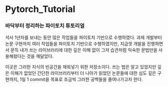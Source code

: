 # Pytorch_Tutorial
### 바닥부터 정리하는 파이토치 튜토리얼 

석사 1년차를 보내는 동안 많은 작업들을 파이토치 기반으로 수행하였다. 
과제 개발부터 논문 구현까지 여러 작업들을 파이토치 기반으로 수행하였지만, 
지금껏 개발을 진행하면서 문득 내가 쓰는 라이브러리에 대한 깊은 이해 없이 
그저 습관처럼 익숙한 문법만을 사용해왔다는 것을 꺠달았다.

이곳은 그러한 지식의 빈공간을 채워넣기 위한 저장소이다.
쓰는 법은 알고 있었지만 깊은 이해가 없었던 간단한 라이브러리부터 
더 나아가 읽었던 논문들에 대한 심도 깊은 구현까지,
1일 1 commit을 목표로 조금씩 그러한 공백들을 줄여나가고자 한다.
